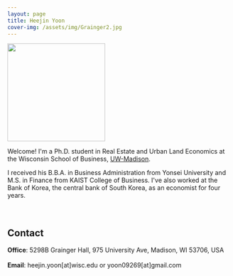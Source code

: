 ```yaml
---
layout: page
title: Heejin Yoon
cover-img: /assets/img/Grainger2.jpg
---
```


<img src= "https://yoon09269.github.io/heejin/assets/img/profile_heejin.jpg" width="220">
<br/>

Welcome! I'm a Ph.D. student in Real Estate and Urban Land Economics at the Wisconsin School of Business, [UW-Madison](https://www.wisc.edu/). 

I received his B.B.A. in Business Administration from Yonsei University and M.S. in Finance from KAIST College of Business. I've also worked at the Bank of Korea, the central bank of South Korea, as an economist for four years.
<br/><br/><br/>

## Contact

**Office**: 5298B Grainger Hall, 975 University Ave, Madison, WI 53706, USA 
<br/><br/>
**Email**: heejin.yoon[at]wisc.edu or yoon09269[at]gmail.com
